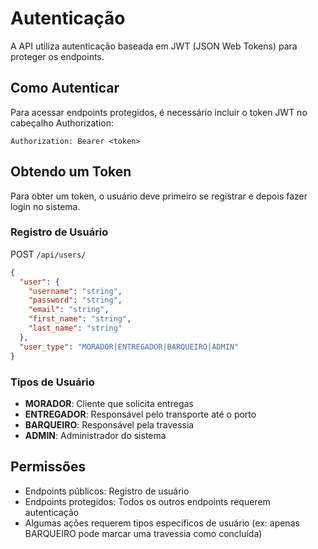 # Autenticação

A API utiliza autenticação baseada em JWT (JSON Web Tokens) para proteger os endpoints.

## Como Autenticar

Para acessar endpoints protegidos, é necessário incluir o token JWT no cabeçalho Authorization:

```
Authorization: Bearer <token>
```

## Obtendo um Token

Para obter um token, o usuário deve primeiro se registrar e depois fazer login no sistema.

### Registro de Usuário

POST `/api/users/`

```json
{
  "user": {
    "username": "string",
    "password": "string",
    "email": "string",
    "first_name": "string",
    "last_name": "string"
  },
  "user_type": "MORADOR|ENTREGADOR|BARQUEIRO|ADMIN"
}
```

### Tipos de Usuário

- **MORADOR**: Cliente que solicita entregas
- **ENTREGADOR**: Responsável pelo transporte até o porto
- **BARQUEIRO**: Responsável pela travessia
- **ADMIN**: Administrador do sistema

## Permissões

- Endpoints públicos: Registro de usuário
- Endpoints protegidos: Todos os outros endpoints requerem autenticação
- Algumas ações requerem tipos específicos de usuário (ex: apenas BARQUEIRO pode marcar uma travessia como concluída)
